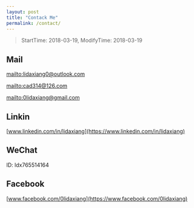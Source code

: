 ```yaml
---
layout: post
title: "Contack Me"
permalink: /contact/
---
```


> StartTime: 2018-03-19, ModifyTime: 2018-03-19

## Mail
<mailto:lidaxiang0@outlook.com>

<mailto:cad314@126.com>

<mailto:0lidaxiang@gmail.com>

## Linkin
[www.linkedin.com/in/lidaxiang](https://www.linkedin.com/in/lidaxiang)

## WeChat
ID: ldx765514164

## Facebook
[www.facebook.com/0lidaxiang](https://www.facebook.com/0lidaxiang)
